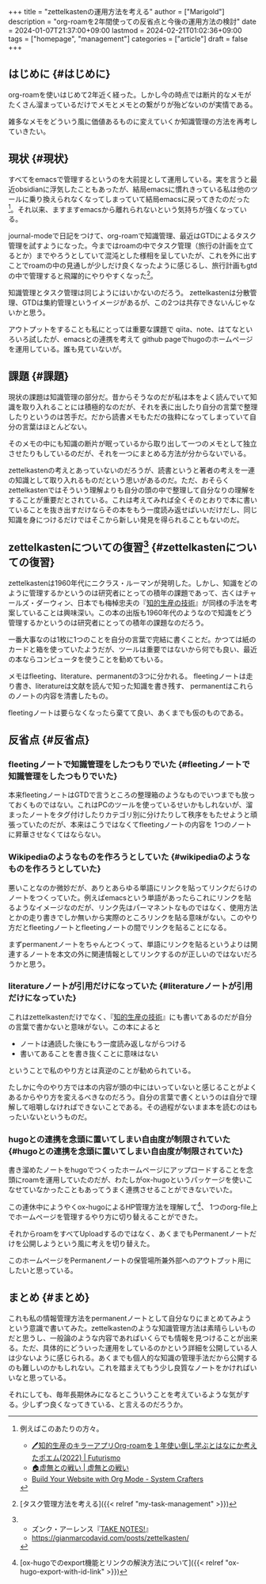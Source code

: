+++
title = "zettelkastenの運用方法を考える"
author = ["Marigold"]
description = "org-roamを2年間使っての反省点と今後の運用方法の検討"
date = 2024-01-07T21:37:00+09:00
lastmod = 2024-02-21T01:02:36+09:00
tags = ["homepage", "management"]
categories = ["article"]
draft = false
+++

## はじめに {#はじめに}

org-roamを使いはじめて2年近く経った。しかし今の時点では断片的なメモがたくさん溜まっているだけでメモとメモとの繋がりが殆どないのが実情である。

雑多なメモをどういう風に価値あるものに変えていくか知識管理の方法を再考していきたい。


## 現状 {#現状}

すべてをemacsで管理するというのを大前提として運用している。実を言うと最近obsidianに浮気したこともあったが、結局emacsに慣れきっている私は他のツールに乗り換えられなくなってしまっていて結局emacsに戻ってきたのだった[^fn:1]。それ以来、ますますemacsから離れられないという気持ちが強くなっている。

journal-modeで日記をつけて、org-roamで知識管理、最近はGTDによるタスク管理を試すようになった。今まではroamの中でタスク管理（旅行の計画を立てるとか）までやろうとしていて混沌とした様相を呈していたが、これを外に出すことでroamの中の見通しが少しだけ良くなったように感じるし、旅行計画もgtdの中で管理すると飛躍的にやりやすくなった[^fn:2]。

知識管理とタスク管理は同じようにはいかないのだろう。
zettelkastenは分散管理、GTDは集約管理というイメージがあるが、この2つは共存できないんじゃないかと思う。

アウトプットをすることも私にとっては重要な課題で
qiita、note、はてなといろいろ試したが、emacsとの連携を考えて
github pageでhugoのホームページを運用している。誰も見ていないが。


## 課題 {#課題}

現状の課題は知識管理の部分だ。昔からそうなのだが私は本をよく読んでいて知識を取り入れることには積極的なのだが、それを表に出したり自分の言葉で整理したりというのは苦手だ。だから読書メモもただの抜粋になってしまっていて自分の言葉はほとんどない。

そのメモの中にも知識の断片が眠っているから取り出して一つのメモとして独立させたりもしているのだが、それを一つにまとめる方法が分からないでいる。

zettelkastenの考えとあっていないのだろうが、読書というと著者の考えを一連の知識として取り入れるものだという思いがあるのだ。ただ、おそらくzettelkastenではそういう理解よりも自分の頭の中で整理して自分なりの理解をすることが重要だとされている。これは考えてみれば全くそのとおりで本に書いていることを抜き出すだけならその本をもう一度読み返せばいいだけだし、同じ知識を身につけるだけではそこから新しい発見を得られることもないのだ。


## zettelkastenについての復習[^fn:3] {#zettelkastenについての復習}

zettelkastenは1960年代にニクラス・ルーマンが発明した。しかし、知識をどのように管理するかというのは研究者にとっての積年の課題であって、古くはチャールズ・ダーウィン、日本でも梅棹忠夫の『[知的生産の技術](http://www.amazon.co.jp/dp/4004150930)』が同様の手法を考案していることは興味深い。この本の出版も1960年代のようなので知識をどう管理するかというのは研究者にとっての積年の課題なのだろう。

一番大事なのは1枚に1つのことを自分の言葉で完結に書くことだ。かつては紙のカードと箱を使っていたようだが、ツールは重要ではないから何でも良い、最近の本ならコンピュータを使うことを勧めてもいる。

メモはfleeting、literature、permanentの3つに分かれる。
fleetingノートは走り書き、literatureは文献を読んで知った知識を書き残す、
permanentはこれらのノートの内容を清書したもの。

fleetingノートは要らなくなったら棄てて良い、あくまでも仮のものである。


## 反省点 {#反省点}


### fleetingノートで知識管理をしたつもりでいた {#fleetingノートで知識管理をしたつもりでいた}

本来fleetingノートはGTDで言うところの整理箱のようなものでいつまでも放っておくものではない。これはPCのツールを使っているせいかもしれないが、溜まったノートをタグ付けしたりカテゴリ別に分けたりして秩序をもたせようと頑張っていたのだが、本来はこうではなくてfleetingノートの内容を
1つのノートに昇華させなくてはならない。


### Wikipediaのようなものを作ろうとしていた {#wikipediaのようなものを作ろうとしていた}

悪いことなのか微妙だが、ありとあらゆる単語にリンクを貼ってリンクだらけのノートをつくっていた。例えばemacsという単語があったらこれにリンクを貼るようなイメージなのだが、リンク先はパーマネントなものではなく、使用方法とかの走り書きでしか無いから実際のところリンクを貼る意味がない。このやり方だとfleetingノートとfleetingノートの間でリンクを貼ることになる。

まずpermanentノートをちゃんとつくって、単語にリンクを貼るというよりは関連するノートを本文の外に関連情報としてリンクするのが正しいのではないだろうかと思う。


### literatureノートが引用だけになっていた {#literatureノートが引用だけになっていた}

これはzettelkastenだけでなく、『[知的生産の技術](http://www.amazon.co.jp/dp/4004150930)』にも書いてあるのだが自分の言葉で書かないと意味がない。この本によると

-   ノートは通読した後にもう一度読み返しながらつける
-   書いてあることを書き抜くことに意味はない

ということで私のやり方とは真逆のことが勧められている。

たしかに今のやり方では本の内容が頭の中にはいっていないと感じることがよくあるからやり方を変えるべきなのだろう。自分の言葉で書くというのは自分で理解して咀嚼しなければできないことである。その過程がないまま本を読むのはもったいないというものだ。


### hugoとの連携を念頭に置いてしまい自由度が制限されていた {#hugoとの連携を念頭に置いてしまい自由度が制限されていた}

書き溜めたノートをhugoでつくったホームページにアップロードすることを念頭にroamを運用していたのだが、わたしがox-hugoというパッケージを使いこなせていなかったこともあってうまく連携させることができないでいた。

この連休中にようやくox-hugoによるHP管理方法を理解して[^fn:4]、
1つのorg-file上でホームページを管理するやり方に切り替えることができた。

それからroamをすべてUploadするのではなく、あくまでもPermanentノートだけを公開しようという風に考えを切り替えた。

このホームページをPermanentノートの保管場所兼外部へのアウトプット用にしたいと思っている。


## まとめ {#まとめ}

これも私の情報管理方法をpermanentノートとして自分なりにまとめてみようという意識で書いてみた。zettelkastenのような知識管理方法は素晴らしいものだと思うし、一般論のような内容であればいくらでも情報を見つけることが出来る。ただ、具体的にどういった運用をしているのかという詳細を公開している人は少ないように感じられる。あくまでも個人的な知識の管理手法だから公開するのも難しいのかもしれない。これを踏まえてもう少し良質なノートをかければいいなと思っている。

それにしても、毎年長期休みになるとこういうことを考えているような気がする。少しずつ良くなってきている、と言えるのだろうか。

[^fn:1]: 例えばこのあたりの方々。

    -   [🖊知的生産のキラーアプリOrg-roamを１年使い倒し学ぶとはなにか考えたポエム(2022) | Futurismo](https://futurismo.biz/using-org-roam-one-year-2022/#da0388)
    -   [🏠虚無との戦い | 虚無との戦い](https://keido-dev.netlify.app/notes/)
    -   [Build Your Website with Org Mode - System Crafters](https://systemcrafters.net/publishing-websites-with-org-mode/building-the-site/)
[^fn:2]: [タスク管理方法を考える]({{< relref "my-task-management" >}})
[^fn:3]: -   ズンク・アーレンス『[TAKE NOTES!](https://www.amazon.co.jp/TAKE-NOTES-%E2%80%95%E2%80%95%E3%83%A1%E3%83%A2%E3%81%A7%E3%80%81%E3%81%82%E3%81%AA%E3%81%9F%E3%81%A0%E3%81%91%E3%81%AE%E3%82%A2%E3%82%A6%E3%83%88%E3%83%97%E3%83%83%E3%83%88%E3%81%8C%E8%87%AA%E7%84%B6%E3%81%AB%E3%81%A7%E3%81%8D%E3%82%8B%E3%82%88%E3%81%86%E3%81%AB%E3%81%AA%E3%82%8B-%E3%82%BA%E3%83%B3%E3%82%AF%E3%83%BB%E3%82%A2%E3%83%BC%E3%83%AC%E3%83%B3%E3%82%B9/dp/4296000411)』
    -   <https://gianmarcodavid.com/posts/zettelkasten/>
[^fn:4]: [ox-hugoでのexport機能とリンクの解決方法について]({{< relref "ox-hugo-export-with-id-link" >}})
